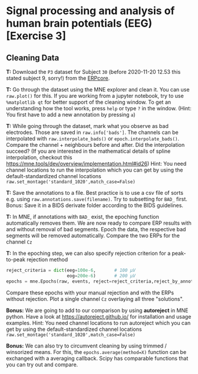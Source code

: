 # Signal processing and analysis of human brain potentials (EEG) [Exercise 3]
## Cleaning Data
**T:** Download the `P3` dataset for Subject `30` (before 2020-11-20 12.53 this stated subject 9, sorry!) from the [ERPcore](https://osf.io/thsqg/).

**T:** Go through the dataset using the MNE explorer and clean it. You can use `raw.plot()` for this. If you are working from a jupyter notebook, try to use `%matplotlib qt` for better support of the cleaning window. To get an understanding how the tool works, press `help` or type `?` in the window. (Hint: You first have to add a new annotation by pressing `a`)

**T:** While going through the dataset, mark what you observe as bad electrodes. Those are saved in `raw.info['bads']`. The channels can be interpolated with `raw.interpolate_bads()` or `epoch.interpolate_bads()`. Compare the channel + neighbours before and after. Did the interpolation succeed? (If you are interested in the mathematical details of spline interpolation, checkout this https://mne.tools/dev/overview/implementation.html#id26)
Hint: You need channel locations to run the interpolation which you can get by using the default-standardized channel locations `raw.set_montage('standard_1020',match_case=False)`

**T:** Save the annotations to a file. Best practice is to use a csv file of sorts e.g. using `raw.annotations.save(filename)`. Try to subsetting for `BAD_` first. Bonus: Save it in a BIDS derivate folder according to the BIDS guidelines.

**T:** In MNE, if annotations with `BAD_` exist, the epoching function automatically removes them. We are now ready to compare ERP results with and without removal of bad segments. Epoch the data, the respective bad segments will be removed automatically. Compare the two ERPs for the channel `Cz`

**T:** In the epoching step, we can also specify rejection criterion for a peak-to-peak rejection method

```python
reject_criteria = dict(eeg=100e-6,       # 100 µV
                       eog=200e-6)       # 200 µV
epochs = mne.Epochs(raw, events, reject=reject_criteria,reject_by_annotation=False)
```

Compare these epochs with your manual rejection and with the ERPs without rejection. Plot a single channel `Cz` overlaying all three "solutions".

**Bonus:** We are going to add to our comparison by using **autoreject** in MNE python. Have a look at https://autoreject.github.io/ for installation and usage examples. Hint: You need channel locations to run autoreject which you can get by using the default-standardized channel locations `raw.set_montage('standard_1020',match_case=False)`

**Bonus:** We can also try to circumvent cleaning by using trimmed / winsorized means. For this, the `epochs.average(method=X)` function can be exchanged with a averaging callback. Scipy has comparable functions that you can try out and compare.
